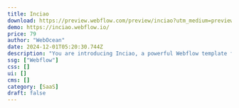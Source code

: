 ```yaml
---
title: Inciao
download: https://preview.webflow.com/preview/inciao?utm_medium=preview_link&utm_source=designer&utm_content=inciao&preview=bb1fa61fed4ec8668e4d4d2bd114d853&workflow=preview
demo: https://inciao.webflow.io/
price: 79
author: "WebOcean"
date: 2024-12-01T05:20:30.744Z
description: "You are introducing Inciao, a powerful Webflow template for software and SaaS companies. Ideal for creating a standout website for your SaaS startup. Purchase today and enhance your online presence significantly."
ssg: ["Webflow"]
css: []
ui: []
cms: []
category: [SaaS]
draft: false
---
```

